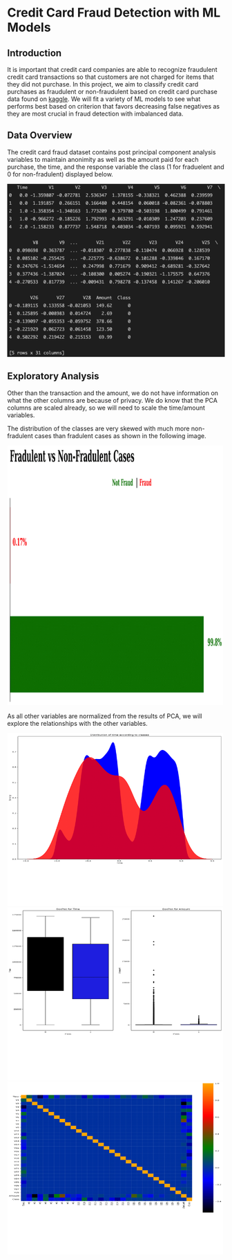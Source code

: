 # <a title="Credit Card Fraud Detection with ML Models"> Credit Card Fraud Detection with ML Models</a>

## Introduction

It is important that credit card companies are able to recognize fraudulent credit card transactions so that customers are not charged for items that they did not purchase. In this project, we aim to classify credit card purchases as fraudulent or non-fraudulent based on credit card purchase data found on [kaggle](https://www.kaggle.com/mlg-ulb/creditcardfraud). We will fit a variety of ML models to see what performs best based on criterion that favors decreasing false negatives as they are most crucial in fraud detection with imbalanced data.

## Data Overview

The credit card fraud dataset contains post principal component analysis variables to maintain anonimity as well as the amount paid for each purchase, the time, and the response variable the class (1 for fraduelent and 0 for non-fradulent) displayed below.

<img src="https://github.com/ClaytonOlsen/credit_card_fraud/blob/101e4b25c206f462f5ac41026f38e38987536ac8/images/Screen%20Shot%202021-09-09%20at%203.50.47%20PM.png" width="600" height="400">

## Exploratory Analysis

Other than the transaction and the amount, we do not have information on what the other columns are because of privacy. We do know that the PCA columns are scaled already, so we will need to scale the time/amount variables.

The distribution of the classes are very skewed with much more non-fradulent cases than fradulent cases as shown in the following image.

<img src="https://github.com/ClaytonOlsen/credit_card_fraud/blob/main/images/fraudvnotfraud-1.png" width="500" height="600" />

As all other variables are normalized from the results of PCA, we will explore the relationships with the other variables.

<img src="https://github.com/ClaytonOlsen/credit_card_fraud/blob/main/images/timebyclass-1.png" width="500" height="400" />

<img src="https://github.com/ClaytonOlsen/credit_card_fraud/blob/main/images/time:amount_boxplots-1.png" width="500" height="400" />

<img src="https://github.com/ClaytonOlsen/credit_card_fraud/blob/main/images/correlation_table-1.png" width="500" height="400" />

















